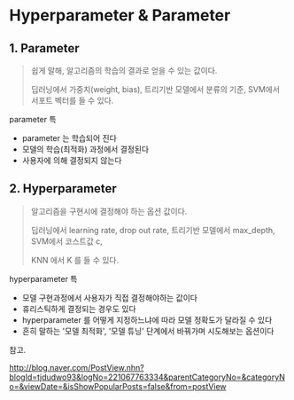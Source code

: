 # Hyperparameter & Parameter



## 1. Parameter



> 쉽게 말해, 알고리즘의 학습의 결과로 얻을 수 있는 값이다. 
>
> 딥러닝에서 가중치(weight, bias),  트리기반 모델에서 분류의 기준,  SVM에서 서포트 벡터를 들 수 있다. 



parameter 특

- parameter 는 학습되어 진다
- 모델의 학습(최적화) 과정에서 결정된다
- 사용자에 의해 결정되지 않는다







## 2. Hyperparameter



> 알고리즘을 구현시에 결정해야 하는 옵션 값이다.
>
> 딥러닝에서 learning rate, drop out rate, 트리기반 모델에서 max_depth, SVM에서 코스트값 c, 
>
> KNN 에서 K 를 들 수 있다. 



hyperparameter 특

- 모델 구현과정에서 사용자가 직접 결정해야하는 값이다
- 휴리스틱하게 결정되는 경우도 있다
- hyperparameter 를 어떻게 지정하느냐에 따라 모델 정확도가 달라질 수 있다
- 흔히 말하는 '모델 최적화', '모델 튜닝' 단계에서 바꿔가며 시도해보는 옵션이다 





참고.

http://blog.naver.com/PostView.nhn?blogId=tjdudwo93&logNo=221067763334&parentCategoryNo=&categoryNo=&viewDate=&isShowPopularPosts=false&from=postView